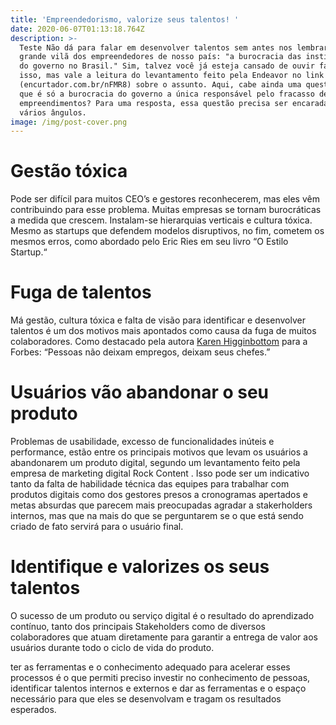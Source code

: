 ```yaml
---
title: 'Empreendedorismo, valorize seus talentos! '
date: 2020-06-07T01:13:18.764Z
description: >-
  Teste Não dá para falar em desenvolver talentos sem antes nos lembrarmos da
  grande vilã dos empreendedores de nosso país: "a burocracia das instituições
  do governo no Brasil." Sim, talvez você já esteja cansado de ouvir falar sobre
  isso, mas vale a leitura do levantamento feito pela Endeavor no link
  (encurtador.com.br/nFMR8) sobre o assunto. Aqui, cabe ainda uma questão: será
  que é só a burocracia do governo a única responsável pelo fracasso de muitos
  empreendimentos? Para uma resposta, essa questão precisa ser encarada de
  vários ângulos.
image: /img/post-cover.png
---
```

# Gestão tóxica

Pode ser difícil para muitos CEO’s e gestores reconhecerem, mas eles vêm contribuindo para esse problema. Muitas empresas se tornam burocráticas a medida que crescem. Instalam-se hierarquias verticais e cultura tóxica. Mesmo as startups que defendem modelos disruptivos, no fim, cometem os mesmos erros, como abordado pelo Eric Ries em seu livro “O Estilo Startup.“

# Fuga de talentos

Má gestão, cultura tóxica e falta de visão para identificar e desenvolver talentos é um dos motivos mais apontados como causa da fuga de muitos colaboradores. Como destacado pela autora [Karen Higginbottom](https://muckrack.com/karen-higginbottom/articles) para a Forbes: “Pessoas não deixam empregos, deixam seus chefes.”

# Usuários vão abandonar o seu produto

Problemas de usabilidade, excesso de funcionalidades inúteis e performance, estão entre os principais motivos que levam os usuários a abandonarem um produto digital, segundo um levantamento feito pela empresa de marketing digital Rock Content . Isso pode ser um indicativo tanto da falta de habilidade técnica das equipes para trabalhar com produtos digitais como dos gestores presos a cronogramas apertados e metas absurdas que parecem mais preocupadas agradar a stakerholders internos, mas que na mais do que se perguntarem se o que está sendo criado de fato servirá para o usuário final.

# Identifique e valorizes os seus talentos

O sucesso de um produto ou serviço digital é o resultado do aprendizado contínuo, tanto dos principais Stakeholders como de diversos colaboradores que atuam diretamente para garantir a entrega de valor aos usuários durante todo o ciclo de vida do produto.

 ter as ferramentas e o conhecimento adequado para acelerar esses processos é o que permiti preciso investir no conhecimento de pessoas, identificar talentos internos e externos e dar as ferramentas e o espaço necessário para que eles se desenvolvam e tragam os resultados esperados.
